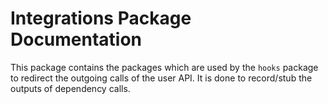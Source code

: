# Integrations Package Documentation

This package contains the packages which are used by the `hooks` 
package to redirect the outgoing calls of the user API. It is done 
to record/stub the outputs of 
dependency calls.
